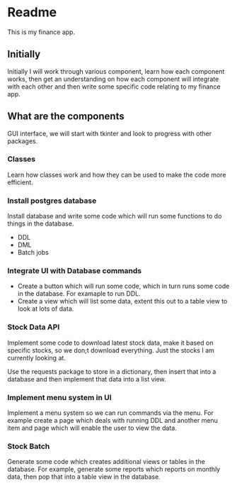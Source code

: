 # Readme

This is my finance app.

## Initially

Initially I will work through various component, learn how each component works, then get an understanding on how each component will integrate with each other and then write some specific code relating to my finance app.

## What are the components

GUI interface, we will start with tkinter and look to progress with other packages.

### Classes

Learn how classes work and how they can be used to make the code more efficient.

### Install postgres database

Install database and write some code which will run some functions to do things in the database.

- DDL
- DML
- Batch jobs

### Integrate UI with Database commands

- Create a button which will run some code, which in turn runs some code in the database. For examaple to run DDL.
- Create a view which will list some data, extent this out to a table view to look at lots of data.

### Stock Data API

Implement some code to download latest stock data, make it based on specific stocks, so we don;t download everything. Just the stocks I am currently looking at.

Use the requests package to store in a dictionary, then insert that into a database and then implement that data into a list view.

### Implement menu system in UI

Implement a menu system so we can run commands via the menu. For example create a page which deals with running DDL and another menu item and page which will enable the user to view the data.

### Stock Batch

Generate some code which creates additional views or tables in the database. For example, generate some reports which reports on monthly data, then pop that into a table view in the database.
